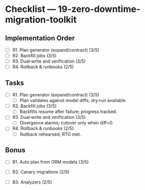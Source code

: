 # Checklist — 19-zero-downtime-migration-toolkit

## Implementation Order
- [ ] R1. Plan generator (expand/contract) (3/5)
- [ ] R2. Backfill jobs (3/5)
- [ ] R3. Dual‑write and verification (3/5)
- [ ] R4. Rollback & runbooks (2/5)

## Tasks

- [ ] R1. Plan generator (expand/contract) (3/5)
  - [ ] Plan validates against model diffs; dry‑run available.

- [ ] R2. Backfill jobs (3/5)
  - [ ] Backfills resume after failure; progress tracked.

- [ ] R3. Dual‑write and verification (3/5)
  - [ ] Divergence alarms; cutover only when diff=0.

- [ ] R4. Rollback & runbooks (2/5)
  - [ ] Rollback rehearsed; RTO met.

## Bonus

- [ ] B1. Auto plan from ORM models (3/5)

- [ ] B2. Canary migrations (2/5)

- [ ] B3. Analyzers (2/5)
